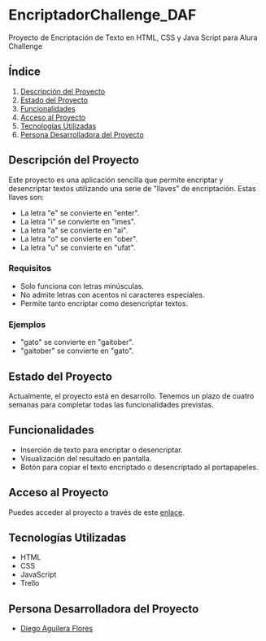 # EncriptadorChallenge_DAF
Proyecto de Encriptación de Texto en HTML, CSS y Java Script para Alura Challenge 

## Índice

1. [Descripción del Proyecto](#descripción-del-proyecto)
2. [Estado del Proyecto](#estado-del-proyecto)
3. [Funcionalidades](#funcionalidades)
4. [Acceso al Proyecto](#acceso-al-proyecto)
5. [Tecnologías Utilizadas](#tecnologías-utilizadas)
6. [Persona Desarrolladora del Proyecto](#persona-desarrolladora-del-proyecto)

## Descripción del Proyecto

Este proyecto es una aplicación sencilla que permite encriptar y desencriptar textos utilizando una serie de "llaves" de encriptación. Estas llaves son:

- La letra "e" se convierte en "enter".
- La letra "i" se convierte en "imes".
- La letra "a" se convierte en "ai".
- La letra "o" se convierte en "ober".
- La letra "u" se convierte en "ufat".

### Requisitos

- Solo funciona con letras minúsculas.
- No admite letras con acentos ni caracteres especiales.
- Permite tanto encriptar como desencriptar textos.

### Ejemplos

- "gato" se convierte en "gaitober".
- "gaitober" se convierte en "gato".

## Estado del Proyecto

Actualmente, el proyecto está en desarrollo. Tenemos un plazo de cuatro semanas para completar todas las funcionalidades previstas.

## Funcionalidades

- Inserción de texto para encriptar o desencriptar.
- Visualización del resultado en pantalla.
- Botón para copiar el texto encriptado o desencriptado al portapapeles.

## Acceso al Proyecto

Puedes acceder al proyecto a través de este [enlace](https://github.com/cubilubi/EncriptadorChallenge_DAF).

## Tecnologías Utilizadas

- HTML
- CSS
- JavaScript
- Trello

## Persona Desarrolladora del Proyecto

- [Diego Aguilera Flores](https://github.com/cubilubi)

